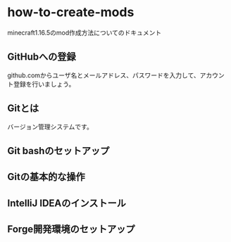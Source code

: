 # how-to-create-mods
minecraft1.16.5のmod作成方法についてのドキュメント

## GitHubへの登録

github.comからユーザ名とメールアドレス、パスワードを入力して、アカウント登録を行いましょう。

## Gitとは

バージョン管理システムです。

## Git bashのセットアップ

## Gitの基本的な操作

## IntelliJ IDEAのインストール

## Forge開発環境のセットアップ
